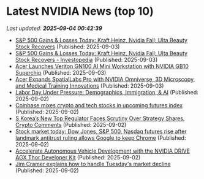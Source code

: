 # Latest NVIDIA News (top 10)
_Last updated: **2025-09-04 00:42:39**_

- [S&P 500 Gains & Losses Today: Kraft Heinz, Nvidia Fall; Ulta Beauty Stock Recovers](https://biztoc.com/x/cb99dcd3b0bbbca9) (Published: 2025-09-03)
- [S&P 500 Gains & Losses Today: Kraft Heinz, Nvidia Fall; Ulta Beauty Stock Recovers - Investopedia](https://slashdot.org/firehose.pl?op=view&amp;id=178985284) (Published: 2025-09-03)
- [Acer Launches Veriton GN100 AI Mini Workstation with NVIDIA GB10 Superchip](https://www.c-sharpcorner.com/news/acer-launches-veriton-gn100-ai-mini-workstation-with-nvidia-gb10-superchip) (Published: 2025-09-03)
- [Acer Expands SpatialLabs Pro with NVIDIA Omniverse, 3D Microscopy, and Medical Training Innovations](https://www.c-sharpcorner.com/news/acer-expands-spatiallabs-pro-with-nvidia-omniverse-3d-microscopy-and-medical-training-innovations) (Published: 2025-09-03)
- [Labor Day Under Pressure: Demographics, Immigration, & AI](https://www.forbes.com/sites/greatspeculations/2025/09/02/labor-day-under-pressure--demographics-immigration--ai/) (Published: 2025-09-02)
- [Coinbase mixes crypto and tech stocks in upcoming futures index](https://cointelegraph.com/news/coinbase-launching-crypto-tech-stocks-futures-index) (Published: 2025-09-02)
- [S Korea’s New Top Regulator Faces Scrutiny Over Strategy Shares, Crypto Comments](https://cryptonews.com/news/s-koreas-new-top-regulator-faces-scrutiny-over-his-strategy-shares-crypto-comments/) (Published: 2025-09-02)
- [Stock market today: Dow Jones, S&P 500, Nasdaq futures rise after landmark antitrust ruling allows Google to keep Chrome](https://finance.yahoo.com/news/live/stock-market-today-dow-jones-sp-500-nasdaq-futures-rise-after-landmark-antitrust-ruling-allows-google-to-keep-chrome-231822126.html) (Published: 2025-09-02)
- [Accelerate Autonomous Vehicle Development with the NVIDIA DRIVE AGX Thor Developer Kit](https://developer.nvidia.com/blog/accelerate-autonomous-vehicle-development-with-the-nvidia-drive-agx-thor-developer-kit/) (Published: 2025-09-02)
- [Jim Cramer explains how to handle Tuesday's market decline](https://www.cnbc.com/2025/09/02/jim-cramer-explains-how-to-handle-tuesdays-market-decline.html) (Published: 2025-09-02)
